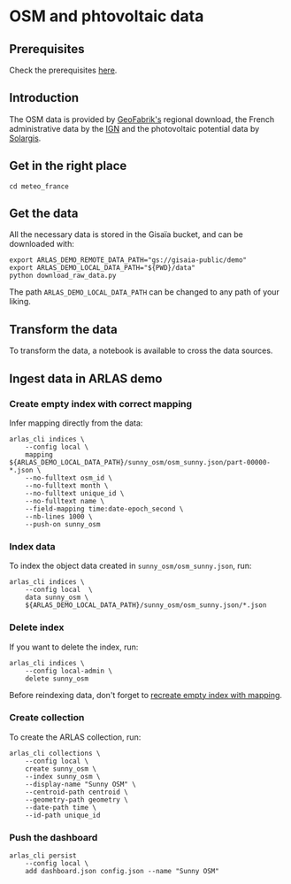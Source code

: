# OSM and phtovoltaic data

## Prerequisites

Check the prerequisites [here](../README.md).

## Introduction

The OSM data is provided by [GeoFabrik's](https://download.geofabrik.de/europe/france/languedoc-roussillon.html) regional download, the French administrative data by the [IGN](https://geoservices.ign.fr/adminexpress) and the photovoltaic potential data by [Solargis](https://solargis.com/resources/free-maps-and-gis-data?locality=france).

## Get in the right place

```shell
cd meteo_france
```

## Get the data

All the necessary data is stored in the Gisaïa bucket, and can be downloaded with:
```shell
export ARLAS_DEMO_REMOTE_DATA_PATH="gs://gisaia-public/demo"
export ARLAS_DEMO_LOCAL_DATA_PATH="${PWD}/data"
python download_raw_data.py
```

The path `ARLAS_DEMO_LOCAL_DATA_PATH` can be changed to any path of your liking.

## Transform the data

To transform the data, a notebook is available to cross the data sources.

## Ingest data in ARLAS demo

### Create empty index with correct mapping

Infer mapping directly from the data:

```
arlas_cli indices \
    --config local \
    mapping ${ARLAS_DEMO_LOCAL_DATA_PATH}/sunny_osm/osm_sunny.json/part-00000-*.json \
    --no-fulltext osm_id \
    --no-fulltext month \
    --no-fulltext unique_id \
    --no-fulltext name \
    --field-mapping time:date-epoch_second \
    --nb-lines 1000 \
    --push-on sunny_osm

```
### Index data

To index the object data created in `sunny_osm/osm_sunny.json`, run:
```
arlas_cli indices \
    --config local  \
    data sunny_osm \
    ${ARLAS_DEMO_LOCAL_DATA_PATH}/sunny_osm/osm_sunny.json/*.json
```

### Delete index

If you want to delete the index, run:
```
arlas_cli indices \
    --config local-admin \
    delete sunny_osm
```
Before reindexing data, don't forget to [recreate empty index with mapping](#create-empty-index-with-correct-mapping).

### Create collection

To create the ARLAS collection, run:
```
arlas_cli collections \
    --config local \
    create sunny_osm \
    --index sunny_osm \
    --display-name "Sunny OSM" \
    --centroid-path centroid \
    --geometry-path geometry \
    --date-path time \
    --id-path unique_id
```

### Push the dashboard

```
arlas_cli persist
    --config local \
    add dashboard.json config.json --name "Sunny OSM"
```

